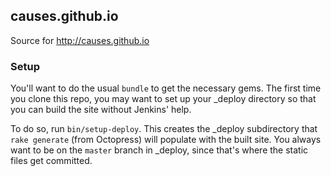 ## causes.github.io

Source for <http://causes.github.io>

### Setup

You'll want to do the usual `bundle` to get the necessary gems. The first time
you clone this repo, you may want to set up your _deploy directory so that you
can build the site without Jenkins' help.

To do so, run `bin/setup-deploy`. This creates the _deploy subdirectory that
`rake generate` (from Octopress) will populate with the built site. You always
want to be on the `master` branch in _deploy, since that's where the static
files get committed.
